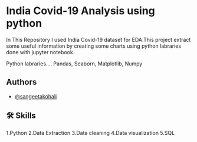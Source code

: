 
# India Covid-19 Analysis using python

In This Repository I used India Covid-19 dataset for EDA.This project extract some useful information by creating some charts using python labraries done with jupyter notebook.

Python labraries....
Pandas, Seaborn, Matplotlib, Numpy
## Authors

- [@sangeetakohali](https://www.github.com/sangeetakohali)


## 🛠 Skills
1.Python 
2.Data Extraction
3.Data cleaning
4.Data visualization
5.SQL